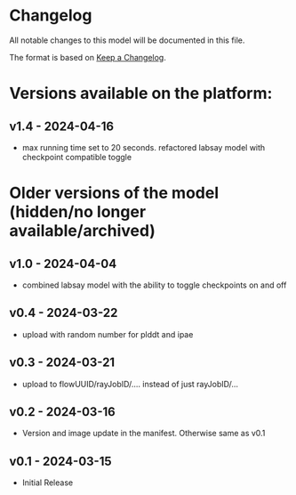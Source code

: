 # Changelog

All notable changes to this model will be documented in this file.

The format is based on [Keep a Changelog](https://keepachangelog.com/en/1.0.0/).

# Versions available on the platform:
## v1.4 - 2024-04-16

- max running time set to 20 seconds. refactored labsay model with checkpoint compatible toggle

# Older versions of the model (hidden/no longer available/archived)
## v1.0 - 2024-04-04

- combined labsay model with the ability to toggle checkpoints on and off

## v0.4 - 2024-03-22

- upload with random number for plddt and ipae

## v0.3 - 2024-03-21

- upload to flowUUID/rayJobID/.... instead of just rayJobID/...

## v0.2 - 2024-03-16

- Version and image update in the manifest. Otherwise same as v0.1

## v0.1 - 2024-03-15

- Initial Release